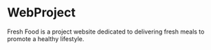 # WebProject
Fresh Food is a project website dedicated to delivering fresh meals to promote a healthy lifestyle.
